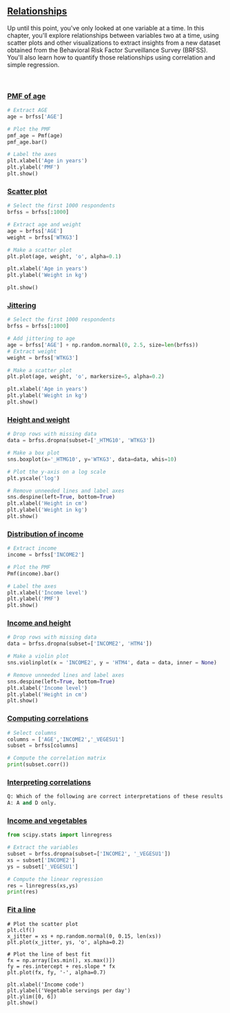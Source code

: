 ## [Relationships](https://campus.datacamp.com/courses/exploratory-data-analysis-in-python/relationships)

Up until this point, you've only looked at one variable at a time. In this chapter, you'll explore relationships between variables two at a time, using scatter plots and other visualizations to extract insights from a new dataset obtained from the Behavioral Risk Factor Surveillance Survey (BRFSS). You'll also learn how to quantify those relationships using correlation and simple regression.

<br>

### [PMF of age](https://campus.datacamp.com/courses/exploratory-data-analysis-in-python/relationships?ex=2)

```Python
# Extract AGE
age = brfss['AGE']

# Plot the PMF
pmf_age = Pmf(age)
pmf_age.bar()

# Label the axes
plt.xlabel('Age in years')
plt.ylabel('PMF')
plt.show()
```

### [Scatter plot](https://campus.datacamp.com/courses/exploratory-data-analysis-in-python/relationships?ex=3)

```Python
# Select the first 1000 respondents
brfss = brfss[:1000]

# Extract age and weight
age = brfss['AGE']
weight = brfss['WTKG3']

# Make a scatter plot
plt.plot(age, weight, 'o', alpha=0.1)

plt.xlabel('Age in years')
plt.ylabel('Weight in kg')

plt.show()
```

### [Jittering](https://campus.datacamp.com/courses/exploratory-data-analysis-in-python/relationships?ex=4)

```Python
# Select the first 1000 respondents
brfss = brfss[:1000]

# Add jittering to age
age = brfss['AGE'] + np.random.normal(0, 2.5, size=len(brfss))
# Extract weight
weight = brfss['WTKG3']

# Make a scatter plot
plt.plot(age, weight, 'o', markersize=5, alpha=0.2)

plt.xlabel('Age in years')
plt.ylabel('Weight in kg')
plt.show()
```

### [Height and weight](https://campus.datacamp.com/courses/exploratory-data-analysis-in-python/relationships?ex=6)

```Python
# Drop rows with missing data
data = brfss.dropna(subset=['_HTMG10', 'WTKG3'])

# Make a box plot
sns.boxplot(x='_HTMG10', y='WTKG3', data=data, whis=10)

# Plot the y-axis on a log scale
plt.yscale('log')

# Remove unneeded lines and label axes
sns.despine(left=True, bottom=True)
plt.xlabel('Height in cm')
plt.ylabel('Weight in kg')
plt.show()
```

### [Distribution of income](https://campus.datacamp.com/courses/exploratory-data-analysis-in-python/relationships?ex=7)

```Python
# Extract income
income = brfss['INCOME2']

# Plot the PMF
Pmf(income).bar()

# Label the axes
plt.xlabel('Income level')
plt.ylabel('PMF')
plt.show()
```

### [Income and height](https://campus.datacamp.com/courses/exploratory-data-analysis-in-python/relationships?ex=8)

```Python
# Drop rows with missing data
data = brfss.dropna(subset=['INCOME2', 'HTM4'])

# Make a violin plot
sns.violinplot(x = 'INCOME2', y = 'HTM4', data = data, inner = None)

# Remove unneeded lines and label axes
sns.despine(left=True, bottom=True)
plt.xlabel('Income level')
plt.ylabel('Height in cm')
plt.show()
```

### [Computing correlations](https://campus.datacamp.com/courses/exploratory-data-analysis-in-python/relationships?ex=10)

```Python
# Select columns
columns = ['AGE','INCOME2','_VEGESU1']
subset = brfss[columns]

# Compute the correlation matrix
print(subset.corr())
```

### [Interpreting correlations](https://campus.datacamp.com/courses/exploratory-data-analysis-in-python/relationships?ex=11)

```Python
Q: Which of the following are correct interpretations of these results
A: A and D only.
```

### [Income and vegetables](https://campus.datacamp.com/courses/exploratory-data-analysis-in-python/relationships?ex=13)

```Python
from scipy.stats import linregress

# Extract the variables
subset = brfss.dropna(subset=['INCOME2', '_VEGESU1'])
xs = subset['INCOME2']
ys = subset['_VEGESU1']

# Compute the linear regression
res = linregress(xs,ys)
print(res)
```

### [Fit a line](https://campus.datacamp.com/courses/exploratory-data-analysis-in-python/relationships?ex=14)

```
# Plot the scatter plot
plt.clf()
x_jitter = xs + np.random.normal(0, 0.15, len(xs))
plt.plot(x_jitter, ys, 'o', alpha=0.2)

# Plot the line of best fit
fx = np.array([xs.min(), xs.max()])
fy = res.intercept + res.slope * fx
plt.plot(fx, fy, '-', alpha=0.7)

plt.xlabel('Income code')
plt.ylabel('Vegetable servings per day')
plt.ylim([0, 6])
plt.show()
```